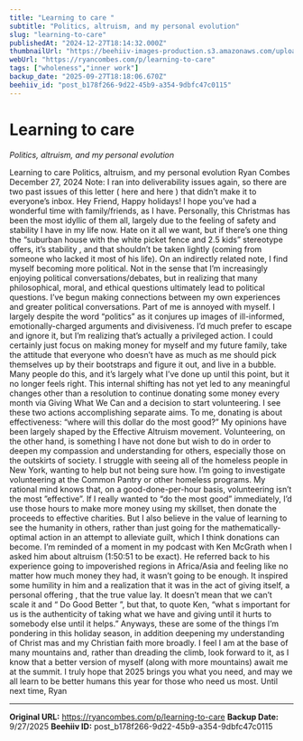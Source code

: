 ```yaml
---
title: "Learning to care "
subtitle: "Politics, altruism, and my personal evolution"
slug: "learning-to-care"
publishedAt: "2024-12-27T18:14:32.000Z"
thumbnailUrl: "https://beehiiv-images-production.s3.amazonaws.com/uploads/asset/file/299e7be6-3554-4fc7-a0ad-8ecb20edd6d4/3F4BC1CE-7FBB-4108-8E44-F91F977BCAB0.jpg?t=1735323245"
webUrl: "https://ryancombes.com/p/learning-to-care"
tags: ["wholeness","inner work"]
backup_date: "2025-09-27T18:18:06.670Z"
beehiiv_id: "post_b178f266-9d22-45b9-a354-9dbfc47c0115"
---
```


# Learning to care 

*Politics, altruism, and my personal evolution*



Learning to care Politics, altruism, and my personal evolution Ryan Combes December 27, 2024 Note: I ran into deliverability issues again, so there are two past issues of this letter ( here and here ) that didn’t make it to everyone’s inbox. Hey Friend, Happy holidays! I hope you’ve had a wonderful time with family/friends, as I have. Personally, this Christmas has been the most idyllic of them all, largely due to the feeling of safety and stability I have in my life now. Hate on it all we want, but if there’s one thing the “suburban house with the white picket fence and 2.5 kids” stereotype offers, it’s stability , and that shouldn’t be taken lightly (coming from someone who lacked it most of his life). On an indirectly related note, I find myself becoming more political. Not in the sense that I’m increasingly enjoying political conversations/debates, but in realizing that many philosophical, moral, and ethical questions ultimately lead to political questions. I’ve begun making connections between my own experiences and greater political conversations. Part of me is annoyed with myself. I largely despite the word “politics” as it conjures up images of ill-informed, emotionally-charged arguments and divisiveness. I’d much prefer to escape and ignore it, but I’m realizing that’s actually a privileged action. I could certainly just focus on making money for myself and my future family, take the attitude that everyone who doesn’t have as much as me should pick themselves up by their bootstraps and figure it out, and live in a bubble. Many people do this, and it’s largely what I’ve done up until this point, but it no longer feels right. This internal shifting has not yet led to any meaningful changes other than a resolution to continue donating some money every month via Giving What We Can and a decision to start volunteering. I see these two actions accomplishing separate aims. To me, donating is about effectiveness: “where will this dollar do the most good?” My opinions have been largely shaped by the Effective Altruism movement. Volunteering, on the other hand, is something I have not done but wish to do in order to deepen my compassion and understanding for others, especially those on the outskirts of society. I struggle with seeing all of the homeless people in New York, wanting to help but not being sure how. I’m going to investigate volunteering at the Common Pantry or other homeless programs. My rational mind knows that, on a good-done-per-hour basis, volunteering isn’t the most ”effective”. If I really wanted to “do the most good” immediately, I’d use those hours to make more money using my skillset, then donate the proceeds to effective charities. But I also believe in the value of learning to see the humanity in others, rather than just going for the mathematically-optimal action in an attempt to alleviate guilt, which I think donations can become. I’m reminded of a moment in my podcast with Ken McGrath when I asked him about altruism (1:50:51 to be exact). He referred back to his experience going to impoverished regions in Africa/Asia and feeling like no matter how much money they had, it wasn’t going to be enough. It inspired some humility in him and a realization that it was in the act of giving itself, a personal offering , that the true value lay. It doesn’t mean that we can’t scale it and “ Do Good Better ”, but that, to quote Ken, “what s important for us is the authenticity of taking what we have and giving until it hurts to somebody else until it helps.” Anyways, these are some of the things I’m pondering in this holiday season, in addition deepening my understanding of Christ mas and my Christian faith more broadly. I feel I am at the base of many mountains and, rather than dreading the climb, look forward to it, as I know that a better version of myself (along with more mountains) await me at the summit. I truly hope that 2025 brings you what you need, and may we all learn to be better humans this year for those who need us most. Until next time, Ryan

---

**Original URL:** https://ryancombes.com/p/learning-to-care
**Backup Date:** 9/27/2025
**Beehiiv ID:** post_b178f266-9d22-45b9-a354-9dbfc47c0115
